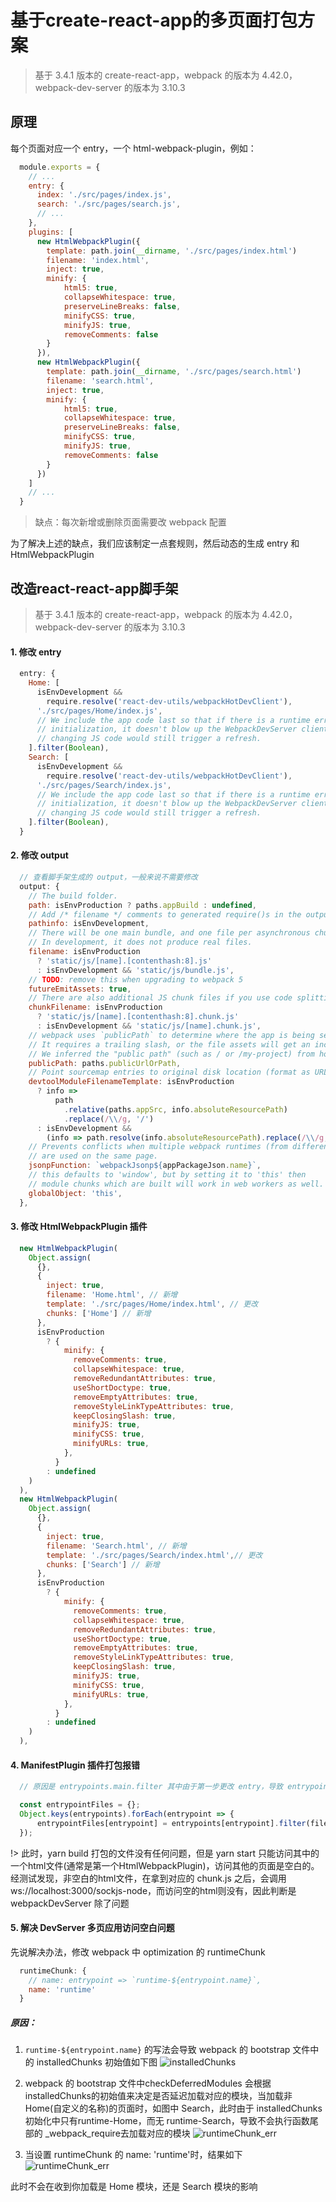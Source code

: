 # 基于create-react-app的多页面打包方案
> 基于 3.4.1 版本的 create-react-app，webpack 的版本为 4.42.0，webpack-dev-server 的版本为 3.10.3

## 原理
每个⻚⾯对应⼀个 entry，⼀个 html-webpack-plugin，例如：

```javascript
  module.exports = {
    // ...
    entry: {
      index: './src/pages/index.js',
      search: './src/pages/search.js',
      // ...
    },
    plugins: [
      new HtmlWebpackPlugin({
        template: path.join(__dirname, './src/pages/index.html')
        filename: 'index.html',
        inject: true,
        minify: {
            html5: true,
            collapseWhitespace: true,
            preserveLineBreaks: false,
            minifyCSS: true,
            minifyJS: true,
            removeComments: false
        }
      }),
      new HtmlWebpackPlugin({
        template: path.join(__dirname, './src/pages/search.html')
        filename: 'search.html',
        inject: true,
        minify: {
            html5: true,
            collapseWhitespace: true,
            preserveLineBreaks: false,
            minifyCSS: true,
            minifyJS: true,
            removeComments: false
        }
      })
    ]
    // ...
  }
```

> 缺点：每次新增或删除⻚⾯需要改 webpack 配置

为了解决上述的缺点，我们应该制定一点套规则，然后动态的生成 entry 和 HtmlWebpackPlugin


## 改造react-react-app脚手架
> 基于 3.4.1 版本的 create-react-app，webpack 的版本为 4.42.0，webpack-dev-server 的版本为 3.10.3

#### 1. 修改 entry
```javascript
  entry: {
    Home: [
      isEnvDevelopment &&
        require.resolve('react-dev-utils/webpackHotDevClient'),
      './src/pages/Home/index.js',
      // We include the app code last so that if there is a runtime error during
      // initialization, it doesn't blow up the WebpackDevServer client, and
      // changing JS code would still trigger a refresh.
    ].filter(Boolean),
    Search: [
      isEnvDevelopment &&
        require.resolve('react-dev-utils/webpackHotDevClient'),
      './src/pages/Search/index.js',
      // We include the app code last so that if there is a runtime error during
      // initialization, it doesn't blow up the WebpackDevServer client, and
      // changing JS code would still trigger a refresh.
    ].filter(Boolean),
  }
```

#### 2. 修改 output
```javascript
  // 查看脚手架生成的 output，一般来说不需要修改
  output: {
    // The build folder.
    path: isEnvProduction ? paths.appBuild : undefined,
    // Add /* filename */ comments to generated require()s in the output.
    pathinfo: isEnvDevelopment,
    // There will be one main bundle, and one file per asynchronous chunk.
    // In development, it does not produce real files.
    filename: isEnvProduction
      ? 'static/js/[name].[contenthash:8].js'
      : isEnvDevelopment && 'static/js/bundle.js',
    // TODO: remove this when upgrading to webpack 5
    futureEmitAssets: true,
    // There are also additional JS chunk files if you use code splitting.
    chunkFilename: isEnvProduction
      ? 'static/js/[name].[contenthash:8].chunk.js'
      : isEnvDevelopment && 'static/js/[name].chunk.js',
    // webpack uses `publicPath` to determine where the app is being served from.
    // It requires a trailing slash, or the file assets will get an incorrect path.
    // We inferred the "public path" (such as / or /my-project) from homepage.
    publicPath: paths.publicUrlOrPath,
    // Point sourcemap entries to original disk location (format as URL on Windows)
    devtoolModuleFilenameTemplate: isEnvProduction
      ? info =>
          path
            .relative(paths.appSrc, info.absoluteResourcePath)
            .replace(/\\/g, '/')
      : isEnvDevelopment &&
        (info => path.resolve(info.absoluteResourcePath).replace(/\\/g, '/')),
    // Prevents conflicts when multiple webpack runtimes (from different apps)
    // are used on the same page.
    jsonpFunction: `webpackJsonp${appPackageJson.name}`,
    // this defaults to 'window', but by setting it to 'this' then
    // module chunks which are built will work in web workers as well.
    globalObject: 'this',
  },
```

#### 3. 修改 HtmlWebpackPlugin 插件
```javascript
  new HtmlWebpackPlugin(
    Object.assign(
      {},
      {
        inject: true,
        filename: 'Home.html', // 新增
        template: './src/pages/Home/index.html', // 更改
        chunks: ['Home'] // 新增
      },
      isEnvProduction
        ? {
            minify: {
              removeComments: true,
              collapseWhitespace: true,
              removeRedundantAttributes: true,
              useShortDoctype: true,
              removeEmptyAttributes: true,
              removeStyleLinkTypeAttributes: true,
              keepClosingSlash: true,
              minifyJS: true,
              minifyCSS: true,
              minifyURLs: true,
            },
          }
        : undefined
    )
  ),
  new HtmlWebpackPlugin(
    Object.assign(
      {},
      {
        inject: true,
        filename: 'Search.html', // 新增
        template: './src/pages/Search/index.html',// 更改
        chunks: ['Search'] // 新增
      },
      isEnvProduction
        ? {
            minify: {
              removeComments: true,
              collapseWhitespace: true,
              removeRedundantAttributes: true,
              useShortDoctype: true,
              removeEmptyAttributes: true,
              removeStyleLinkTypeAttributes: true,
              keepClosingSlash: true,
              minifyJS: true,
              minifyCSS: true,
              minifyURLs: true,
            },
          }
        : undefined
    )
  ),
```

#### 4. ManifestPlugin 插件打包报错
```javascript
  // 原因是 entrypoints.main.filter 其中由于第一步更改 entry，导致 entrypoints.main 为 undefined

  const entrypointFiles = {};
  Object.keys(entrypoints).forEach(entrypoint => {
      entrypointFiles[entrypoint] = entrypoints[entrypoint].filter(fileName => !fileName.endsWith('.map'));
  });
```

!> 此时，yarn build 打包的文件没有任何问题，但是 yarn start 只能访问其中的一个html文件(通常是第一个HtmlWebpackPlugin)，访问其他的页面是空白的。
经测试发现，非空白的html文件，在拿到对应的 chunk.js 之后，会调用 ws://localhost:3000/sockjs-node，而访问空的html则没有，因此判断是 webpackDevServer 除了问题

#### 5. 解决 DevServer 多页应用访问空白问题
先说解决办法，修改 webpack 中 optimization 的 runtimeChunk

```javascript
  runtimeChunk: {
    // name: entrypoint => `runtime-${entrypoint.name}`,
    name: 'runtime'
  }
```

##### 原因：
1. `runtime-${entrypoint.name}` 的写法会导致 webpack 的 bootstrap 文件中的 installedChunks 初始值如下图
![installedChunks](./doc/images/installenChunks.png)

2. webpack 的 bootstrap 文件中checkDeferredModules 会根据installedChunks的初始值来决定是否延迟加载对应的模块，当加载非 Home(自定义的名称)的页面时，如图中 Search，此时由于 installedChunks 初始化中只有runtime-Home，而无 runtime-Search，导致不会执行函数尾部的 _webpack_require去加载对应的模块
![runtimeChunk_err](./doc/images/runtimeChunk_err.png)

3. 当设置 runtimeChunk 的 name: 'runtime'时，结果如下
![runtimeChunk_err](./doc/images/runtimeChunk.png)

此时不会在收到你加载是 Home 模块，还是 Search 模块的影响
